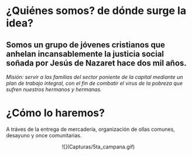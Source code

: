 # ¿Quiénes somos? de dónde surge la idea?

## Somos un grupo de jóvenes cristianos que anhelan incansablemente la justicia social soñada por Jesús de Nazaret hace dos mil años.

*Misión: servir a las familias del sector poniente de la capital mediante un plan de trabajo integral, con el fin de combatir el virus de la pobreza que sufren nuestros hermanos y hermanas.*

# ¿Cómo lo haremos?

A tráves de la entrega de mercadería, organización de ollas comunes, desayuno y once comunitarias.

<center>![](Capturas/5ta_campana.gif)</center>
